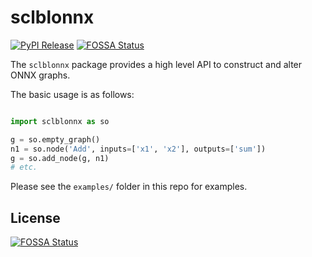 # sclblonnx

[![PyPI Release](https://github.com/scailable/sclblonnx/workflows/PyPI%20Release/badge.svg)](https://pypi.org/project/sclblonnx/)
[![FOSSA Status](https://app.fossa.com/api/projects/git%2Bgithub.com%2Fscailable%2Fsclblonnx.svg?type=shield)](https://app.fossa.com/projects/git%2Bgithub.com%2Fscailable%2Fsclblonnx?ref=badge_shield)


The `sclblonnx` package provides a high level API to construct and alter ONNX graphs.

The basic usage is as follows:
```python

import sclblonnx as so

g = so.empty_graph()
n1 = so.node('Add', inputs=['x1', 'x2'], outputs=['sum'])
g = so.add_node(g, n1)
# etc.

```
Please see the `examples/` folder in this repo for examples.



## License
[![FOSSA Status](https://app.fossa.com/api/projects/git%2Bgithub.com%2Fscailable%2Fsclblonnx.svg?type=large)](https://app.fossa.com/projects/git%2Bgithub.com%2Fscailable%2Fsclblonnx?ref=badge_large)